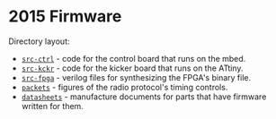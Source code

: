 # 2015 Firmware

Directory layout:

* [`src-ctrl`](./src-ctrl) - code for the control board that runs on the mbed.
* [`src-kckr`](./src-kckr) - code for the kicker board that runs on the ATtiny.
* [`src-fpga`](./src-fpga) - verilog files for synthesizing the FPGA's binary file. 
* [`packets`](./packets) - figures of the radio protocol's timing controls.
* [`datasheets`](./datasheets) - manufacture documents for parts that have firmware written for them.
